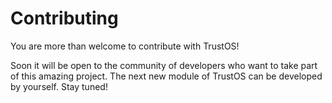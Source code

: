 # Contributing

You are more than welcome to contribute with TrustOS!

Soon it will be open to the community of developers who want to take part of this amazing project. The next new module of TrustOS can be developed by yourself. Stay tuned!
